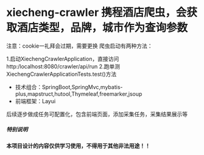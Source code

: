 # xiecheng-crawler 携程酒店爬虫，会获取酒店类型，品牌，城市作为查询参数
注意：cookie一礼拜会过期，需要更换
爬虫启动有两种方法：

1.启动XiechengCrawlerApplication，直接访问 http:/localhost:8080/crawler/api/run
2.跑单测XiechengCrawlerApplicationTests.test()方法

- 技术组合：SpringBoot,SpringMvc,mybatis-plus,mapstruct,hutool,Thymeleaf,freemarker,jsoup
- 前端框架：Layui

后续逐步做成任务可配置化，包含前端页面，添加采集任务，采集结果展示等




##### 特别说明

**本项目设计的内容仅供学习使用，不得用于其他非法用途！！**
